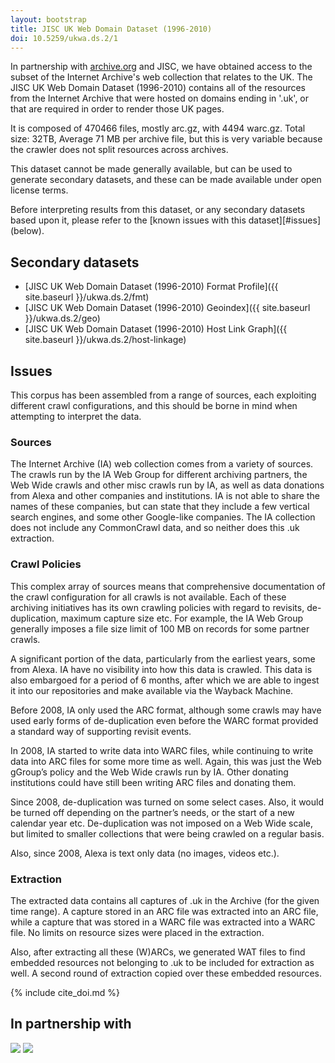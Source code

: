 ```yaml
---
layout: bootstrap
title: JISC UK Web Domain Dataset (1996-2010)
doi: 10.5259/ukwa.ds.2/1
---
```


In partnership with [archive.org](http://www.archive.org/) and JISC, we have obtained access to the subset of the Internet Archive's web collection that relates to the UK. The JISC UK Web Domain Dataset (1996-2010) contains all of the resources from the Internet Archive that were hosted on domains ending in '.uk', or that are required in order to render those UK pages.

It is composed of 470466 files, mostly arc.gz, with 4494 warc.gz. Total size: 32TB, Average 71 MB per archive file, but this is very variable because the crawler does not split resources across archives.

This dataset cannot be made generally available, but can be used to generate secondary datasets, and these can be made available under open license terms.

Before interpreting results from this dataset, or any secondary datasets based upon it, please refer to the [known issues with this dataset][#issues] (below).

Secondary datasets
------------------

* [JISC UK Web Domain Dataset (1996-2010) Format Profile]({{ site.baseurl }}/ukwa.ds.2/fmt)
* [JISC UK Web Domain Dataset (1996-2010) Geoindex]({{ site.baseurl }}/ukwa.ds.2/geo)
* [JISC UK Web Domain Dataset (1996-2010) Host Link Graph]({{ site.baseurl }}/ukwa.ds.2/host-linkage)


Issues
------

This corpus has been assembled from a range of sources, each exploiting different crawl configurations, and this should be borne in mind when attempting to interpret the data.

### Sources ### 
 
The Internet Archive (IA) web collection comes from a variety of sources. The crawls run by the IA Web Group for different archiving partners, the Web Wide crawls and other misc crawls run by IA, as well as data donations from Alexa and other companies and institutions. IA is not able to share the names of these companies, but can state that they include a few vertical search engines, and some other Google-like companies. The IA collection does not include any CommonCrawl data, and so neither does this .uk extraction.

### Crawl Policies ###

This complex array of sources means that comprehensive documentation of the crawl configuration for all crawls is not available. Each of these archiving initiatives has its own crawling policies with regard to revisits, de-duplication, maximum capture size etc. For example, the IA Web Group generally imposes a file size limit of 100 MB on records for some partner crawls. 

A significant portion of the data, particularly from the earliest years, some from Alexa. IA have no visibility into how this data is crawled. This data is also embargoed for a period of 6 months, after which we are able to ingest it into our repositories and make available via the Wayback Machine.

Before 2008, IA only used the ARC format, although some crawls may have used early forms of de-duplication even before the WARC format provided a standard way of supporting revisit events.

In 2008, IA started to write data into WARC files, while continuing to write data into ARC files for some more time as well. Again, this was just the Web gGroup’s policy and the Web Wide crawls run by IA. Other donating institutions could have still been writing ARC files and donating them.

Since 2008, de-duplication was turned on some select cases. Also, it would be turned off depending on the partner’s needs, or the start of a new calendar year etc. De-duplication was not imposed on a Web Wide scale, but limited to smaller collections that were being crawled on a regular basis.
 
Also, since 2008, Alexa is text only data (no images, videos etc.).

### Extraction ###

The extracted data contains all captures of .uk in the Archive (for the given time range). A capture stored in an ARC file was extracted into an ARC file, while a capture that was stored in a WARC file was extracted into a WARC file. No limits on resource sizes were placed in the extraction. 
 
Also, after extracting all these (W)ARCs, we generated WAT files to find embedded resources not belonging to .uk to be included for extraction as well. A second round of extraction copied over these embedded resources.

{% include cite_doi.md %}

In partnership with
-------------------

[<img src="{{ site.baseurl }}/images/jisc-logo-sml.png"/>](http://www.jisc.ac.uk/)
[<img src="{{ site.baseurl }}/images/ia-logo-sml.png"/>](http://www.archive.org/)

